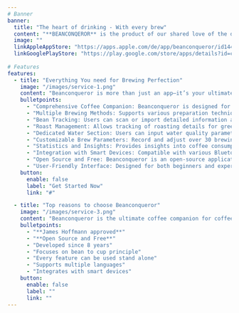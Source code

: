 ```yaml
---
# Banner
banner:
  title: "The heart of drinking - With every brew"
  content: "**BEANCONQEROR** is the product of our shared love of the drink in our cups and in our hearts. Whether you’re just starting out, or are an experienced barista, Beanconqueror will help you get the most out of your coffee."
  image: ""
  linkAppleAppStore: "https://apps.apple.com/de/app/beanconqueror/id1445297158"
  linkGooglePlayStore: "https://play.google.com/store/apps/details?id=com.beanconqueror.app"
  
# Features
features:
  - title: "Everything You need for Brewing Perfection"
    image: "/images/service-1.png"
    content: "Beanconqueror is more than just an app—it’s your ultimate coffee brewing companion. Every feature is designed with precision and passion to help you get the most out of every single bean."
    bulletpoints:
      - "Comprehensive Coffee Companion: Beanconqueror is designed for coffee enthusiasts, providing tools to optimize brewing and track coffee beans."
      - "Multiple Brewing Methods: Supports various preparation techniques, including V60, Aeropress, Espresso, and more, with customizable parameters for each method."
      - "Bean Tracking: Users can scan or import detailed information about roasted coffee, keeping a running total to monitor bean inventory."
      - "Roast Management: Allows tracking of roasting details for green beans, ensuring consistency across batches."
      - "Dedicated Water Section: Users can input water quality parameters (e.g., hardness, mineral content) to enhance brew quality."
      - "Customizable Brew Parameters: Record and adjust over 30 brewing parameters like grind size, brew time, and water amount for precision."
      - "Statistics and Insights: Provides insights into coffee consumption and spending, helping users refine their brewing techniques."
      - "Integration with Smart Devices: Compatible with various Bluetooth scales, pressure devices and refractometer for real-time tracking and pressure profiling during brewing."
      - "Open Source and Free: Beanconqueror is an open-source application that is free to use, promoting community-driven improvements."
      - "User-Friendly Interface: Designed for both beginners and experienced baristas, making it accessible for all coffee lovers."
    button:
      enable: false
      label: "Get Started Now"
      link: "#"

  - title: "Top reasons to choose Beanconqueror"
    image: "/images/service-3.png"
    content: "Beanconqueror is the ultimate coffee companion for coffee enthusiasts. Here are some of the top reasons to choose Beanconqueror:"
    bulletpoints:
      - "**James Hoffmann approved**"
      - "**Open Source and Free**"
      - "Developed since 8 years"
      - "Focuses on bean to cup principle"
      - "Every feature can be used stand alone"
      - "Supports multiple languages"
      - "Integrates with smart devices"
    button:
      enable: false
      label: ""
      link: ""
---
```

